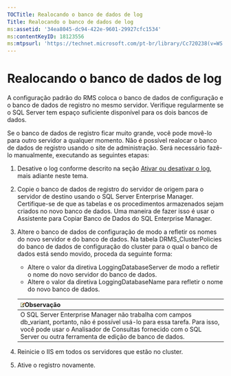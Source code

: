 ```yaml
---
TOCTitle: Realocando o banco de dados de log
Title: Realocando o banco de dados de log
ms:assetid: '34ea8045-dc94-422e-9601-29927cfc1534'
ms:contentKeyID: 18123556
ms:mtpsurl: 'https://technet.microsoft.com/pt-br/library/Cc720238(v=WS.10)'
---
```


Realocando o banco de dados de log
==================================

A configuração padrão do RMS coloca o banco de dados de configuração e o banco de dados de registro no mesmo servidor. Verifique regularmente se o SQL Server tem espaço suficiente disponível para os dois bancos de dados.

Se o banco de dados de registro ficar muito grande, você pode movê-lo para outro servidor a qualquer momento. Não é possível realocar o banco de dados de registro usando o site de administração. Será necessário fazê-lo manualmente, executando as seguintes etapas:

1.  Desative o log conforme descrito na seção [Ativar ou desativar o log](https://technet.microsoft.com/8e672f95-566f-4070-9a2a-2f70f087148f), mais adiante neste tema.
2.  Copie o banco de dados de registro do servidor de origem para o servidor de destino usando o SQL Server Enterprise Manager. Certifique-se de que as tabelas e os procedimentos armazenados sejam criados no novo banco de dados. Uma maneira de fazer isso é usar o Assistente para Copiar Banco de Dados do SQL Enterprise Manager.
3.  Altere o banco de dados de configuração de modo a refletir os nomes do novo servidor e do banco de dados. Na tabela DRMS\_ClusterPolicies do banco de dados de configuração do cluster para o qual o banco de dados está sendo movido, proceda da seguinte forma:
    -   Altere o valor da diretiva LoggingDatabaseServer de modo a refletir o nome do novo servidor do banco de dados.
    -   Altere o valor da diretiva LoggingDatabaseName para refletir o nome do novo banco de dados.

    | ![](images/Cc720238.note(WS.10).gif)Observação                                                                                                                                                                            |
    |--------------------------------------------------------------------------------------------------------------------------------------------------------------------------------------------------------------------------------------------------------|
    | O SQL Server Enterprise Manager não trabalha com campos db\_variant, portanto, não é possível usá-lo para essa tarefa. Para isso, você pode usar o Analisador de Consultas fornecido com o SQL Server ou outra ferramenta de edição de banco de dados. |

4.  Reinicie o IIS em todos os servidores que estão no cluster.
5.  Ative o registro novamente.
